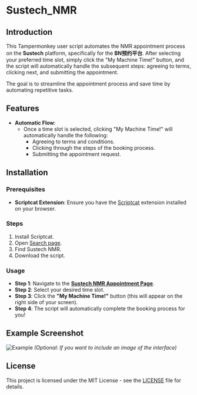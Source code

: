 # Sustech_NMR

## Introduction

This Tampermonkey user script automates the NMR appointment process on the **Sustech** platform, specifically for the **BN预约平台**. After selecting your preferred time slot, simply click the "My Machine Time!" button, and the script will automatically handle the subsequent steps: agreeing to terms, clicking next, and submitting the appointment.

The goal is to streamline the appointment process and save time by automating repetitive tasks.

## Features

- **Automatic Flow**: 
  - Once a time slot is selected, clicking "My Machine Time!" will automatically handle the following:
    - Agreeing to terms and conditions.
    - Clicking through the steps of the booking process.
    - Submitting the appointment request.
  
## Installation

### Prerequisites

- **Scriptcat Extension**: 
  Ensure you have the [Scriptcat](https://scriptcat.org/zh-CN/) extension installed on your browser.

### Steps

1. Install Scriptcat.
2. Open [Search page](https://scriptcat.org/zh-CN/search).
3. Find Sustech NMR.
4. Download the script.

### Usage

- **Step 1**: Navigate to the [**Sustech NMR Appointment Page**](https://openlab.sustech.edu.cn/Console/Appointment/EquipmentList).
- **Step 2**: Select your desired time slot.
- **Step 3**: Click the **"My Machine Time!"** button (this will appear on the right side of your screen).
- **Step 4**: The script will automatically complete the booking process for you!

## Example Screenshot

![Example](.picture/step1.png)  *(Optional: If you want to include an image of the interface)*

## License

This project is licensed under the MIT License - see the [LICENSE](LICENSE) file for details.
